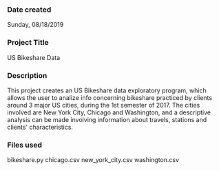 ### Date created
Sunday, 08/18/2019

### Project Title
US Bikeshare Data

### Description
This project creates an US Bikeshare data exploratory
program, which allows the user to analize info concerning
bikeshare practiced by clients around 3 major US cities,
during the 1st semester of 2017. 
The cities involved are New York City, Chicago and Washington,
and a descriptive analysis can be made involving information
about travels, stations and clients' characteristics.

### Files used
bikeshare.py
chicago.csv
new_york_city.csv
washington.csv


